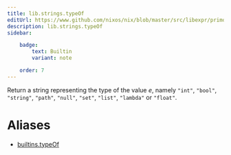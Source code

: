 ```yaml
---
title: lib.strings.typeOf
editUrl: https://www.github.com/nixos/nix/blob/master/src/libexpr/primops.cc
description: lib.strings.typeOf
sidebar:

    badge:
        text: Builtin
        variant: note

    order: 7
---
```


Return a string representing the type of the value *e*, namely
`"int"`, `"bool"`, `"string"`, `"path"`, `"null"`, `"set"`,
`"list"`, `"lambda"` or `"float"`.


# Aliases

- [builtins.typeOf](./reference/builtins/builtins-typeOf)



